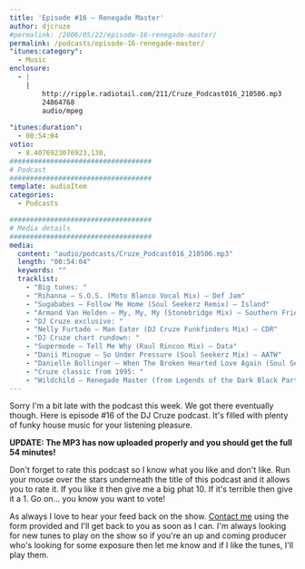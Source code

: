 ```yaml
---
title: 'Episode #16 – Renegade Master'
author: djcruze
#permalink: /2006/05/22/episode-16-renegade-master/
permalink: /podcasts/episode-16-renegade-master/
"itunes:category":
  - Music
enclosure:
  - |
    |
        http://ripple.radiotail.com/211/Cruze_Podcast016_210506.mp3
        24864768
        audio/mpeg
        
"itunes:duration":
  - 00:54:04
votio:
  - 8.4076923076923,130,
###################################
# Podcast
###################################
template: audioItem
categories:
  - Podcasts

###################################
# Media details
###################################
media:
  content: "audio/podcasts/Cruze_Podcast016_210506.mp3"
  length: "00:54:04"
  keywords: ""
  tracklist:
    - "Big tunes: "
    - "Rihanna – S.O.S. (Moto Blanco Vocal Mix) – Def Jam"
    - "Sugababes – Follow Me Home (Soul Seekerz Remix) – Island"
    - "Armand Van Helden – My, My, My (Stonebridge Mix) – Southern Fried Records"
    - "DJ Cruze exclusive: "
    - "Nelly Furtado – Man Eater (DJ Cruze Funkfinders Mix) – CDR"
    - "DJ Cruze chart rundown: "
    - "Supermode – Tell Me Why (Raul Rincon Mix) – Data"
    - "Danii Minogue – So Under Pressure (Soul Seekerz Mix) – AATW"
    - "Danielle Bollinger – When The Broken Hearted Love Again (Soul Seekerz Mix) – EsNtion Records"
    - "Cruze classic from 1995: "
    - "Wildchild – Renegade Master (from Legends of the Dark Black Part II) – Hi-Life Recordings"
---
```

Sorry I'm a bit late with the podcast this week. We got there eventually though. Here is episode #16 of the DJ Cruze podcast. It's filled with plenty of funky house music for your listening pleasure.

**UPDATE: The MP3 has now uploaded properly and you should get the full 54 minutes!**

Don't forget to rate this podcast so I know what you like and don't like. Run your mouse over the stars underneath the title of this podcast and it allows you to rate it. If you like it then give me a big phat 10. If it's terrible then give it a 1. Go on&#8230; you know you want to vote!

As always I love to hear your feed back on the show. [Contact me][3] using the form provided and I'll get back to you as soon as I can. I'm always looking for new tunes to play on the show so if you're an up and coming producer who's looking for some exposure then let me know and if I like the tunes, I'll play them.

 [1]: http://ripple.radiotail.com/211/Cruze_Podcast016_210506.mp3
 [2]: http://www.djcruze.co.uk/cms/podcasts/feed/rss2
 [3]: http://www.djcruze.co.uk/cms/contact/